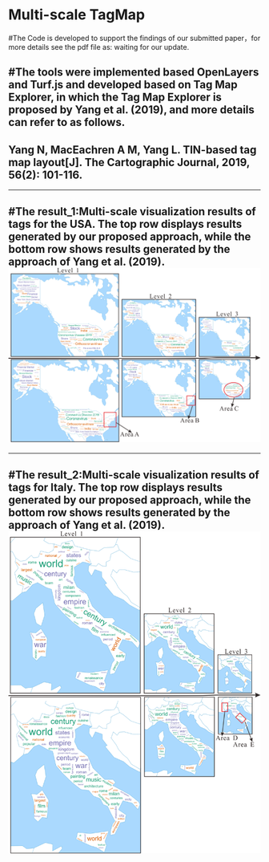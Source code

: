 # Multi-scale TagMap
#The Code is developed to support the findings of our submitted paper，for more details see the pdf file as: waiting for our update.

#The tools were implemented based OpenLayers and Turf.js and developed based on Tag Map Explorer, in which the Tag Map Explorer is proposed by Yang et al. (2019), and more details can refer to as follows.
---
Yang N, MacEachren A M, Yang L. TIN-based tag map layout[J]. The Cartographic Journal, 2019, 56(2): 101-116.
---

---
#The result_1:Multi-scale visualization results of tags for the USA. The top row displays results generated by our proposed approach, while the bottom row shows results generated by the approach of Yang et al. (2019).
![image](https://github.com/TrentonWei/Multi-scale-TagMap/blob/master/USA.png)
---

---
#The result_2:Multi-scale visualization results of tags for Italy. The top row displays results generated by our proposed approach, while the bottom row shows results generated by the approach of Yang et al. (2019).
![image](https://github.com/TrentonWei/Multi-scale-TagMap/blob/master/ltaly.png)
---


